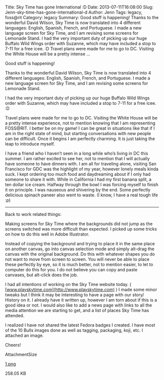 Title: Sky Time has gone International :D
Date: 2013-07-11T16:08:00
Slug: Jenn-sky-time-has-gone-international-d
Author: Jenn
Tags: legacy, foss@rit
Category: legacy
Summary: Good stuff is happening!  Thanks to the wonderful David Wilson, Sky Time is now translated into 4 different languages: English, Spanish, French, and Portuguese. I made a new language screen for Sky Time, and I am revising some screens for Lemonade Stand.  I had the very important duty of picking up our huge Buffalo Wild Wings order with Suzanne, which may have included a stop to 7-11 for a free icee. :D  Travel plans were made for me to go to DC. Visiting the White House will be a pretty intense ... 

Good stuff is happening!

Thanks to the wonderful David Wilson, Sky Time is now translated into 4
different languages: English, Spanish, French, and Portuguese. I made a new
language screen for Sky Time, and I am revising some screens for Lemonade
Stand.

I had the very important duty of picking up our huge Buffalo Wild Wings order
with Suzanne, which may have included a stop to 7-11 for a free icee. :D

Travel plans were made for me to go to DC. Visiting the White House will be a
pretty intense experience, not to mention knowing that I am representing
FOSS@RIT. I better be on my game! I can be great in situations like that if I
am in the right state of mind, but starting conversations with new people can
be difficult. Once it begins I am perfectly charming. It is just taking the
leap to introduce myself.

I have a friend who I haven’t seen in a long while who’s living in DC this
summer. I am rather excited to see her, not to mention that I will actually
have someone to have dinners with. I am all for traveling alone, visiting San
Francisco for GDC was the highlight of my year, however lonely meals kinda
suck. I kept ordering too much food and daydreaming about if I only had
someone to share it with. While in California I had my first banana split, a
ten dollar ice cream. Halfway through the bowl I was forcing myself to finish
it on principle. I was nauseous and shivering by the end. Some perfectly
delicious spinach paneer also went to waste. (I know, I have a real tough life
:p)

---

Back to work related things:

Making screens for Sky Time where the backgrounds did not jump as the screens
switched was more difficult than expected. I picked up some tricks on how to
do this well in Adobe Illustrator.

Instead of copying the background and trying to place it in the same place on
another canvas, go into canvas selection mode and simply alt-drag the canvas
with the original background. Do this with whatever shapes you do not want to
move from screen to screen. You will never be able to place these perfectly by
eye, so it is much better, not to mention easier, to let to computer do this
for you. I do not believe you can copy and paste canvases, but alt-click does
the job.

I had all intentions of working on the Sky Time website today. (
[www.playskytime.com](http://www.playskytime.com) ) I made some minor tweaks
but I think it may be interesting to have a page with our story/ History on
it. I already have it written up, however I am torn about if this is a good
idea or not. I would also like to add a news page with links to all the media
attention we are starting to get, and a list of places Sky Time has attended.

I realized I have not shared the latest Fedora badges I created. I have most
of the 10 Bulls images done as well as tagging, packaging, koji, etc. I
attached an image.

Cheers!

AttachmentSize

[1.png](http://foss.rit.edu/files/1.png)

258.05 KB

